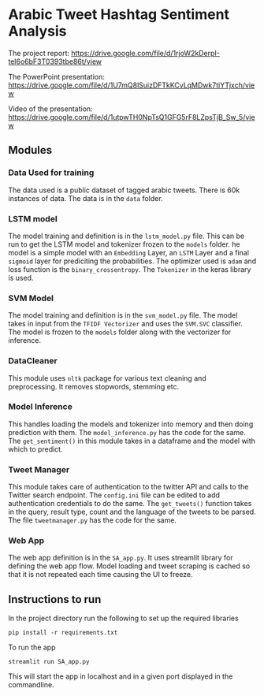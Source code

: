 # Arabic Tweet Hashtag Sentiment Analysis

The project report:
https://drive.google.com/file/d/1rjoW2kDerpI-tel6o6bF3T0393tbe86t/view

The PowerPoint presentation:
https://drive.google.com/file/d/1U7mQ8lSuizDFTkKCvLqMDwk7tiYTjxch/view

Video of the presentation:
https://drive.google.com/file/d/1utpwTH0NpTsQ1GFG5rF8LZpsTjB_Sw_5/view


## Modules 
### Data Used for training

The data used is a public dataset of tagged arabic tweets. There is 60k instances of data.
The data is in the `data` folder.
### LSTM model

The model training and definition is in the `lstm_model.py` file. 
This can be run to get the LSTM model and tokenizer frozen to the `models` folder. 
he model is a simple model with an `Embedding` Layer, an `LSTM` Layer and a final 
`sigmoid` layer for prediciting the probabilities. The optimizer used is `adam` and 
loss function is the `binary_crossentropy`. The `Tokenizer` in the keras library is used.

### SVM Model
The model training and definition is in the `svm_model.py` file.
The model takes in input from the `TFIDF Vectorizer` and uses the `SVM.SVC` classifier.
The model is frozen to the `models` folder along with the vectorizer for inference.

### DataCleaner

This module uses `nltk` package for various text cleaning and preprocessing. It removes stopwords, stemming etc.

### Model Inference

This handles loading the models and tokenizer into memory and then doing prediction with them.
The `model_inference.py` has the code for the same.
The `get_sentiment()` in this module takes in a dataframe and the model with which to predict.

### Tweet Manager

This module takes care of authentication to the twitter API and calls to the Twitter search endpoint.
The `config.ini` file can be edited to add authentication credentials to do the same. 
The `get_tweets()` function takes in the query, result type, count and the language of the tweets to be parsed.
The file `tweetmanager.py` has the code for the same.

### Web App

The web app definition is in the `SA_app.py`. It uses streamlit library for defining the web app flow. Model loading 
and tweet scraping is cached so that it is not repeated each time causing the UI to freeze.


## Instructions to run

In the project directory run the following to set up the required libraries

`pip install -r requirements.txt`

To run the app

`streamlit run SA_app.py`

This will start the app in localhost and in a given port displayed in the commandline.
